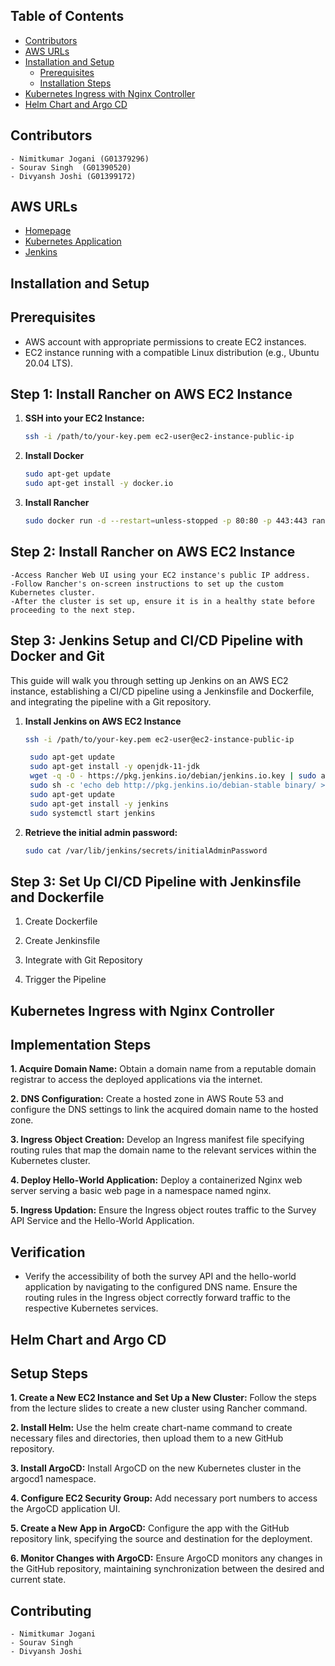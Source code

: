 ## Table of Contents

- [Contributors](#contributors)
- [AWS URLs](#aws-urls)
- [Installation and Setup](#installation-and-setup)
  - [Prerequisites](#prerequisites)
  - [Installation Steps](#installation-steps)
- [Kubernetes Ingress with Nginx Controller](#kubernetes-ingress-with-nginx-controller)
- [Helm Chart and Argo CD](#helm-chart-and-argo-cd)

## Contributors

    - Nimitkumar Jogani (G01379296)
    - Sourav Singh  (G01390520)
    - Divyansh Joshi (G01399172)

## AWS URLs

- [Homepage](https://54.165.119.39/k8s/clusters/c-m-mvwnzsqq/api/v1/namespaces/hw2/services/http:survey:8080/proxy/Student_Survey/)
- [Kubernetes Application](https://54.165.119.39/dashboard/home)
- [Jenkins](http://3.92.250.69:8080/)


## Installation and Setup

## Prerequisites

- AWS account with appropriate permissions to create EC2 instances.
- EC2 instance running with a compatible Linux distribution (e.g., Ubuntu 20.04 LTS).

## Step 1: Install Rancher on AWS EC2 Instance

1. **SSH into your EC2 Instance:**

   ```bash
   ssh -i /path/to/your-key.pem ec2-user@ec2-instance-public-ip

2. **Install Docker**
   
    ```bash
    sudo apt-get update
    sudo apt-get install -y docker.io

4. **Install Rancher**
   
    ```bash
    sudo docker run -d --restart=unless-stopped -p 80:80 -p 443:443 rancher/rancher

## Step 2: Install Rancher on AWS EC2 Instance

    -Access Rancher Web UI using your EC2 instance's public IP address.
    -Follow Rancher's on-screen instructions to set up the custom Kubernetes cluster.
    -After the cluster is set up, ensure it is in a healthy state before proceeding to the next step.

## Step 3: Jenkins Setup and CI/CD Pipeline with Docker and Git

This guide will walk you through setting up Jenkins on an AWS EC2 instance, establishing a CI/CD pipeline using a Jenkinsfile and Dockerfile, and integrating the pipeline with a Git repository.

1. **Install Jenkins on AWS EC2 Instance**

   ```bash
   ssh -i /path/to/your-key.pem ec2-user@ec2-instance-public-ip

    sudo apt-get update
    sudo apt-get install -y openjdk-11-jdk
    wget -q -O - https://pkg.jenkins.io/debian/jenkins.io.key | sudo apt-key add -
    sudo sh -c 'echo deb http://pkg.jenkins.io/debian-stable binary/ > /etc/apt/sources.list.d/jenkins.list'
    sudo apt-get update
    sudo apt-get install -y jenkins
    sudo systemctl start jenkins

2. **Retrieve the initial admin password:**

    ```bash
    sudo cat /var/lib/jenkins/secrets/initialAdminPassword

## Step 3: Set Up CI/CD Pipeline with Jenkinsfile and Dockerfile

1. Create Dockerfile

2. Create Jenkinsfile

3. Integrate with Git Repository

4. Trigger the Pipeline

## Kubernetes Ingress with Nginx Controller

## Implementation Steps

**1. Acquire Domain Name:** Obtain a domain name from a reputable domain registrar to access the deployed applications via the internet.

**2. DNS Configuration:** Create a hosted zone in AWS Route 53 and configure the DNS settings to link the acquired domain name to the hosted zone.

**3. Ingress Object Creation:** Develop an Ingress manifest file specifying routing rules that map the domain name to the relevant services within the Kubernetes cluster.

**4. Deploy Hello-World Application:** Deploy a containerized Nginx web server serving a basic web page in a namespace named nginx.

**5. Ingress Updation:** Ensure the Ingress object routes traffic to the Survey API Service and the Hello-World Application.

## Verification

- Verify the accessibility of both the survey API and the hello-world application by navigating to the configured DNS name.
Ensure the routing rules in the Ingress object correctly forward traffic to the respective Kubernetes services.

## Helm Chart and Argo CD

## Setup Steps
**1. Create a New EC2 Instance and Set Up a New Cluster:** Follow the steps from the lecture slides to create a new cluster using Rancher command.

**2. Install Helm:** Use the helm create chart-name command to create necessary files and directories, then upload them to a new GitHub repository.

**3. Install ArgoCD:** Install ArgoCD on the new Kubernetes cluster in the argocd1 namespace.

**4. Configure EC2 Security Group:** Add necessary port numbers to access the ArgoCD application UI.

**5. Create a New App in ArgoCD:** Configure the app with the GitHub repository link, specifying the source and destination for the deployment.

**6. Monitor Changes with ArgoCD:** Ensure ArgoCD monitors any changes in the GitHub repository, maintaining synchronization between the desired and current state.

## Contributing

    - Nimitkumar Jogani
    - Sourav Singh  
    - Divyansh Joshi

